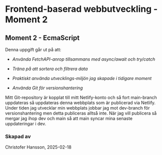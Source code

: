 # Frontend-baserad webbutveckling - Moment 2
## Moment 2 - EcmaScript

Denna uppgift går ut på att:
* *Använda FetchAPI-anrop tillsammans med async/await och try/catch*

* *Träna på att sortera och filtrera data*

* *Praktiskt använda utvecklings-miljön jag skapade i tidigare moment*

* *Använda Git för versionshantering*

Mitt Git-repository är kopplat till mitt Netlify-konto och så fort main-branch uppdateras så uppdateras denna webbplats som är publicerad via Netlify. Under tiden jag utvecklar min webbplats jobbar jag mot dev-branch för versionshantering men detta publiceras alltså inte. När jag vill publicera så mergar jag ihop dev och main så att main syncar mina senaste uppdateringar i dev.


### Skapad av
Christofer Hansson, 2025-02-18